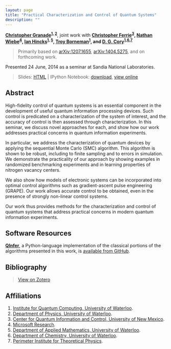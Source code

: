 ```yaml
---
layout: page
title: "Practical Characterization and Control of Quantum Systems"
description: ""
---
```


**[Christopher Granade](/)<sup>[1](#affil-iqc), [2](#affil-uwphys)</sup>**,
joint work with
**[Christopher Ferrie](http://csferrie.com/)<sup>[3](#affil-cquic)</sup>,
[Nathan Wiebe](http://research.microsoft.com/en-us/people/nawiebe/)<sup>[4](#affil-msr)</sup>,
[Ian Hincks](https://services.iqc.uwaterloo.ca/people/profile/ihincks/)<sup>[1](#affil-iqc), [5](#affil-uwamath)</sup>,
[Troy Borneman](https://services.iqc.uwaterloo.ca/people/profile/tbornema/)<sup>[1](#affil-iqc)</sup>, and
[D. G. Cory](http://iqc.uwaterloo.ca/iqc-directory/dcory/)<sup>[1](#affil-iqc),[6](#affil-uwchem),[7](#affil-pi)</sup>**

 > Primarily based on [arXiv:1207.1655](https://scirate.com/arxiv/1207.1655), [arXiv:1404.5275](../../arb/), and on forthcoming work.
 
Presented 24 June, 2014 as a seminar at Sandia National Laboratories.

 > Slides: [HTML](slides.html) | IPython Notebook: [download](slides.ipynb), [view online](http://nbviewer.ipython.org/github/cgranade/cgranade.github.io/blob/master/research/talks/sandia-2014/slides.ipynb)

## Abstract ##

High-fidelity control of quantum systems is an essential component
in the development of useful quantum information processing devices.
Such control is predicated on a characterization of the system of
interest, and the accuracy of control is then assessed
through characterization.
In this seminar, we discuss novel approaches for each,
and show how our work addresses practical concerns
in quantum information experiments.

In particular, we address the characterization of quantum devices
by applying the sequential Monte Carlo (SMC) algorithm. This algorithm
is shown to be robust, including to finite sampling and to errors in simulation.
We demonstrate the practicality of our approach by showing examples
in randomized benchmarking experiments and in learning properties of nitrogen
vacancy centers.

We also show how models of electronic systems can be incorporated
into optimal control algorithms such as gradient-ascent pulse engineering
(GRAPE). Our work allows accurate control to be obtained, even in the
presence of strongly non-linear control systems.

Our work thus provides methods for the characterization and control
of quantum systems that address practical concerns in modern quantum information
experiments.

## Software Resources ##

[**QInfer**](https://github.com/csferrie/python-qinfer), a Python-language
implementation of the classical portions of the algorithms presented in this work, is
[available from GitHub](https://github.com/csferrie/python-qinfer).

## Bibliography ##

 > [View on Zotero](https://www.zotero.org/cgranade/items/collectionKey/VSWSNCCA)

## Affiliations ##


1. <a id="affil-iqc"></a>[Institute for Quantum Computing, University of Waterloo](http://iqc.uwaterloo.ca).
2. <a id="affil-uwphys"></a>[Department of Physics, University of Waterloo](https://uwaterloo.ca/physics-astronomy/).
3. <a id="affil-cquic"></a>[Center for Quantum Information and Control, University of New Mexico](http://physics.unm.edu/CQuIC/).
4. <a id="affil-msr"></a>[Microsoft Research](http://research.microsoft.com/en-us/).
5. <a id="affil-uwamath"></a>[Department of Applied Mathematics, University of Waterloo](https://math.uwaterloo.ca/applied-mathematics/home).
6. <a id="affil-uwchem"></a>[Department of Chemistry, University of Waterloo](https://uwaterloo.ca/chemistry/).
7. <a id="affil-pi"></a>[Perimeter Institute for Theoretical Physics](http://www.perimeterinstitute.ca/).

